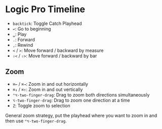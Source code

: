 # Logic Pro Timeline

- `backtick`: Toggle Catch Playhead
- `↩`: Go to beginning
- `␣`: Play
- `.`: Forward
- `,`: Rewind
- `<` / `>`: Move forward / backward by measure 
- `⇧<` / `⇧>`: Move forward / backward by bar

## Zoom

- `⌘←` / `⌘→`: Zoom in and out horizontally
- `⌘↓` / `⌘↑`: Zoom in and out vertically
- `⌃⌥-two-finger-drag`: Drag to zoom both directions simultaneously
- `⌥-two-finger-drag`: Drag to zoom one direction at a time
- `Z`: Toggle zoom to selection

General zoom strategy, put the playhead where you want to zoom in and then use `⌃⌥-two-finger-drag`.